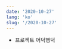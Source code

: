```yaml
---
date: '2020-10-27'
lang: 'ko'
slug: '/2020-10-27'
---
```


- 프로젝트 어덕행덕

<head>
  <html lang="ko-KR"/>
</head>
